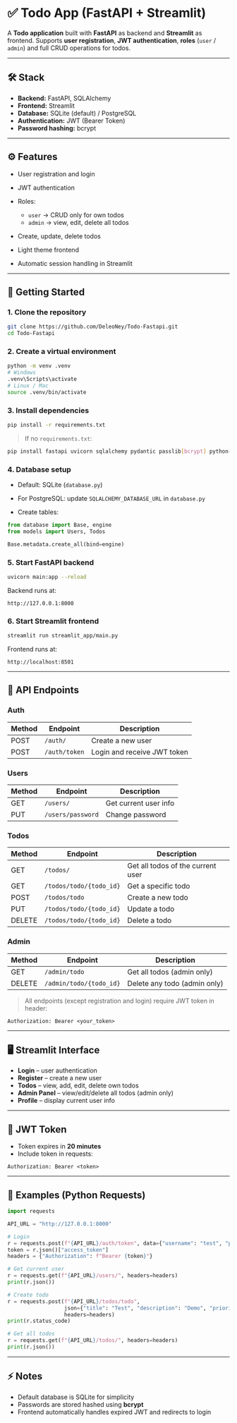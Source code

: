 # ✅ Todo App (FastAPI + Streamlit)

A **Todo application** built with **FastAPI** as backend and **Streamlit** as frontend.
Supports **user registration**, **JWT authentication**, **roles** (`user` / `admin`) and full CRUD operations for todos.

---

## 🛠 Stack

* **Backend:** FastAPI, SQLAlchemy
* **Frontend:** Streamlit
* **Database:** SQLite (default) / PostgreSQL
* **Authentication:** JWT (Bearer Token)
* **Password hashing:** bcrypt

---

## ⚙ Features

* User registration and login
* JWT authentication
* Roles:

  * `user` → CRUD only for own todos
  * `admin` → view, edit, delete all todos
* Create, update, delete todos
* Light theme frontend
* Automatic session handling in Streamlit

---

## 🚀 Getting Started

### 1. Clone the repository

```bash
git clone https://github.com/DeleoNey/Todo-Fastapi.git
cd Todo-Fastapi
```

### 2. Create a virtual environment

```bash
python -m venv .venv
# Windows
.venv\Scripts\activate
# Linux / Mac
source .venv/bin/activate
```

### 3. Install dependencies

```bash
pip install -r requirements.txt
```

> If no `requirements.txt`:

```bash
pip install fastapi uvicorn sqlalchemy pydantic passlib[bcrypt] python-jose streamlit
```

### 4. Database setup

* Default: SQLite (`database.py`)

* For PostgreSQL: update `SQLALCHEMY_DATABASE_URL` in `database.py`

* Create tables:

```python
from database import Base, engine
from models import Users, Todos

Base.metadata.create_all(bind=engine)
```

### 5. Start FastAPI backend

```bash
uvicorn main:app --reload
```

Backend runs at:

```
http://127.0.0.1:8000
```

### 6. Start Streamlit frontend

```bash
streamlit run streamlit_app/main.py
```

Frontend runs at:

```
http://localhost:8501
```

---

## 🔗 API Endpoints

### Auth

| Method | Endpoint      | Description                 |
| ------ | ------------- | --------------------------- |
| POST   | `/auth/`      | Create a new user           |
| POST   | `/auth/token` | Login and receive JWT token |

### Users

| Method | Endpoint          | Description           |
| ------ | ----------------- | --------------------- |
| GET    | `/users/`         | Get current user info |
| PUT    | `/users/password` | Change password       |

### Todos

| Method | Endpoint                | Description                       |
| ------ | ----------------------- | --------------------------------- |
| GET    | `/todos/`               | Get all todos of the current user |
| GET    | `/todos/todo/{todo_id}` | Get a specific todo               |
| POST   | `/todos/todo`           | Create a new todo                 |
| PUT    | `/todos/todo/{todo_id}` | Update a todo                     |
| DELETE | `/todos/todo/{todo_id}` | Delete a todo                     |

### Admin

| Method | Endpoint                | Description                  |
| ------ | ----------------------- | ---------------------------- |
| GET    | `/admin/todo`           | Get all todos (admin only)   |
| DELETE | `/admin/todo/{todo_id}` | Delete any todo (admin only) |

> All endpoints (except registration and login) require JWT token in header:

```
Authorization: Bearer <your_token>
```

---

## 🖥 Streamlit Interface

* **Login** – user authentication
* **Register** – create a new user
* **Todos** – view, add, edit, delete own todos
* **Admin Panel** – view/edit/delete all todos (admin only)
* **Profile** – display current user info

---

## 🔑 JWT Token

* Token expires in **20 minutes**
* Include token in requests:

```
Authorization: Bearer <token>
```

---

## 📝 Examples (Python Requests)

```python
import requests

API_URL = "http://127.0.0.1:8000"

# Login
r = requests.post(f"{API_URL}/auth/token", data={"username": "test", "password": "1234"})
token = r.json()["access_token"]
headers = {"Authorization": f"Bearer {token}"}

# Get current user
r = requests.get(f"{API_URL}/users/", headers=headers)
print(r.json())

# Create todo
r = requests.post(f"{API_URL}/todos/todo",
                  json={"title": "Test", "description": "Demo", "priority": 3, "complete": False},
                  headers=headers)
print(r.status_code)

# Get all todos
r = requests.get(f"{API_URL}/todos/", headers=headers)
print(r.json())
```

---

## ⚡ Notes

* Default database is SQLite for simplicity
* Passwords are stored hashed using **bcrypt**
* Frontend automatically handles expired JWT and redirects to login
